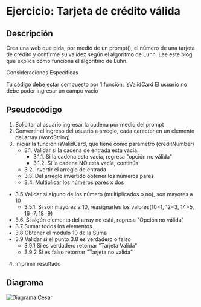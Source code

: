 # Ejercicio: Tarjeta de crédito válida
## Descripción

Crea una web que pida, por medio de un prompt(), el número de una tarjeta de crédito y confirme su validez según el algoritmo de Luhn. Lee este blog que explica cómo funciona el algoritmo de Luhn.

Consideraciones Específicas

Tu código debe estar compuesto por 1 función: isValidCard
El usuario no debe poder ingresar un campo vacío

## Pseudocódigo

1. Solicitar al usuario ingresar la cadena por medio del prompt
2.  Convertir el ingreso del usuario a arreglo, cada caracter en un elemento del array (wordString)
3. Iniciar la función isValidCard, que tiene como parámetro (creditNumber)
	* 3.1. Validar si la cadena de entrada esta vacía.
	  - 3.1.1. Si la cadena esta vacía, regresa "opción no válida"
	  - 3.1.2. Si la cadena NO está vacía, continúa
	* 3.2. Invertir el arreglo de entrada
	* 3.3. Del arreglo invertido obtener los números pares
	* 3.4. Multiplicar los números pares x dos
  * 3.5 Validar si alguno de los número (multiplicados o no), son mayores a 10
    - 3.5.1. Si son mayores a 10, reasignarles los valores(10=1, 12=3, 14=5, 16=7, 18=9)
  * 3.6. Si algún elemento del array no está, regresa "Opción no válida"
  * 3.7 Sumar todos los elementos
  * 3.8 Obtener el módulo 10 de la Suma
  * 3.9 Validar si el punto 3.8 es verdadero o falso
      * 3.9.1 Si es verdadero retornar "Tarjeta Valida"
      * 3.9.2 Si es falso retornar "Tarjeta no valida"
4. Imprimir resultado

## Diagrama

![Diagrama Cesar](/assets/images/diagrama-de-flujo.jpeg)
